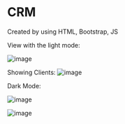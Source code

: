 # CRM
Created by using HTML, Bootstrap, JS

View with the light mode:

![image](https://github.com/MelissaPleitez/CRM/assets/92410851/ff09d299-f5ad-4d5d-801e-97ed85b48cc4)

Showing Clients:
![image](https://github.com/MelissaPleitez/CRM/assets/92410851/f3b290f0-49c3-4143-bf3d-d74398a1a762)

Dark Mode:


![image](https://github.com/MelissaPleitez/CRM/assets/92410851/af1bef51-3b21-40fb-8e55-fcecc6e44070)


![image](https://github.com/MelissaPleitez/CRM/assets/92410851/347409c5-64b8-494c-b40e-9055973ad39f)
